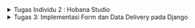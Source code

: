 <details>
<summary> Tugas Individu 2 : Hobana Studio </summary>
Nama    : Clara Aurelia Setiady  <br>
NPM     : 23036217304  <br>
Kelas   : PBP C  

## Link PWS
http://clara-aurelia-hobanastudioo.pbp.cs.ui.ac.id

## Proses Pembuatan Proyek Django
1. Membuat repository baru dengan nama `hobana-studio`.
2. Membuat folder lokal baru dan menginisiasi git dengan:  
   ```bash
    git init
    ```
3. Clone repository tersebut dengan
    ```bash
   git clone <Link repository>
    ```
4. Mengaktifkan virtual environment dengan
   ```bash
   python -m venv env
    ```
    ```bash
   env\Scripts\activate
    ```
   - Virtual Environment ini membuat lingkungan terisolasi bagi proyek Python dan memungkinkan setiap proyek memiliki versi paket dan dependensi yang berbeda-beda tanpa mempengaruhi proyek lain. Berguna untuk menghindari konflik ketika bekerja pada banyak proyek.
    
8. Mempersiapkan modul / komponen yang diperlukan (library, framework, atau package) dengan membuat berkas requirements.txt yang berisi:
    ```
    django
    gunicorn
    whitenoise
    psycopg2-binary
    requests
    urllib3
    ```
    - Django -> framework web berbasis Python untuk membangun aplikasi web dengan cepat dan efisien.
    - Gunicorn -> Green Unicorn sebagai server produksi untuk aplikasi web Python dan menangani permintaan HTTP, agar ideal untuk deployment. 
    - WhiteNoise -> memungkinkan aplikasi untuk pengelolaan file statis (Ex: CSS, JavaScript, dan gambar) secara langsung tanpa memerlukan server HTTP tambahan.
    - Psycopg2-binary -> menghubungkan aplikasi Python dengan database query SQL.
    - Requests -> memudahkan pengiriman HTTP requests (GET / POST) dengan API sederhana, untuk mengambil data dari API eksternal.
    - Urllib3 -> mendasari requests, menyediakan alat untuk bekerja dengan koneksi HTTP, mendukung koneksi persistensi, menangani request HTTP
      
9. Meng-install requirements tersebut dengan
    ```
   python -m pip install -r requirements.txt
    ```
10. Membuat proyek Django dengan
    ```
    django-admin startproject hobana_studio .
    ```
12. Konfigurasi Proyek & Menjalankan Server. Pada settings.py, tambahkan string berikut pada ALLOWED_HOSTS:
    ```
    ...
    ALLOWED_HOSTS = ["localhost", "127.0.0.1"]
    ...
    ```
    Lalu, jalankan server dengan
    ```
    python manage.py runserver
    ```     
    - Dalam konteks deployment, `ALLOWED_HOSTS` berfungsi sebagai daftar host yang diizinkan untuk mengakses aplikasi web.  Dengan menetapkan nilai di atas, akan mengizinkan akses dari host lokal, artinya hanya bisa diakses dari jaringan sendiri saja. Namun, apabila men-deploy aplikasi ke suatu server, pastikan untuk menambahkan host dari server tersebut pada `ALLOWED_HOSTS`. Kalau jaringan lokal saja, berarti nama domain dan alamat IP khususnya `localhost` dan `127.0.0.1`. (sudah dapat diakses di `http://localhost:8000`)
    - Menghentikan Server -> `Control + C`    
    - Menonaktifkan Virtual Environment -> `deactivate`
14. Tambahkan berkas `.gitignore` dengan isi
    ```
    # Django
    *.log
    *.pot
    *.pyc
    __pycache__
    db.sqlite3
    media
    
    # Backup files
    *.bak
    
    # If you are using PyCharm
    # User-specific stuff
    .idea/**/workspace.xml
    .idea/**/tasks.xml
    .idea/**/usage.statistics.xml
    .idea/**/dictionaries
    .idea/**/shelf
    
    # AWS User-specific
    .idea/**/aws.xml
    
    # Generated files
    .idea/**/contentModel.xml
    .DS_Store
    
    # Sensitive or high-churn files
    .idea/**/dataSources/
    .idea/**/dataSources.ids
    .idea/**/dataSources.local.xml
    .idea/**/sqlDataSources.xml
    .idea/**/dynamic.xml
    .idea/**/uiDesigner.xml
    .idea/**/dbnavigator.xml
    
    # Gradle
    .idea/**/gradle.xml
    .idea/**/libraries
    
    # File-based project format
    *.iws
    
    # IntelliJ
    out/
    
    # JIRA plugin
    atlassian-ide-plugin.xml
    
    # Python
    *.py[cod]
    *$py.class
    
    # Distribution / packaging
    .Python build/
    develop-eggs/
    dist/
    downloads/
    eggs/
    .eggs/
    lib/
    lib64/
    parts/
    sdist/
    var/
    wheels/
    *.egg-info/
    .installed.cfg
    *.egg
    *.manifest
    *.spec
    
    # Installer logs
    pip-log.txt
    pip-delete-this-directory.txt
    
    # Unit test / coverage reports
    htmlcov/
    .tox/
    .coverage
    .coverage.*
    .cache
    .pytest_cache/
    nosetests.xml
    coverage.xml
    *.cover
    .hypothesis/
    
    # Jupyter Notebook
    .ipynb_checkpoints
    
    # pyenv
    .python-version
    
    # celery
    celerybeat-schedule.*
    
    # SageMath parsed files
    *.sage.py
    
    # Environments
    .env
    .venv
    env/
    venv/
    ENV/
    env.bak/
    venv.bak/
    
    # mkdocs documentation
    /site
    
    # mypy
    .mypy_cache/
    
    # Sublime Text
    *.tmlanguage.cache
    *.tmPreferences.cache
    *.stTheme.cache
    *.sublime-workspace
    *.sublime-project
    
    # sftp configuration file
    sftp-config.json
    
    # Package control specific files Package
    Control.last-run
    Control.ca-list
    Control.ca-bundle
    Control.system-ca-bundle
    GitHub.sublime-settings
    
    # Visual Studio Code
    .vscode/*
    !.vscode/settings.json
    !.vscode/tasks.json
    !.vscode/launch.json
    !.vscode/extensions.json
    .history
    ```
    - Berkas ini digunakan untuk menentukan berkas-berkas dan direktori yang dapat diabaikan oleh Git. Berkas yang tercantum tidak akan dilacak / diproses oleh Git

10. Unggah ke Repository dengan 
    ```
    git add .
    git commit -m "mau push git"
    git push -u origin <main>
    ```
    - Kalau ada perubahan dari repositorynya pull terlebih dahulu `git pull origin main`

11. Membuat aplikasi bernama main dengan
    ```
    python manage.py startapp main
    ```
    - Proyek (Project) adalah keseluruhan proyek web yang kamu bangun dengan menggunakan Django. Proyek berisi berbagai aplikasi yang berfungsi secara bersama untuk menciptakan situs web atau aplikasi web yang lengkap.
    - Aplikasi (Apps) adalah unit modular yang melakukan tugas-tugas spesifik dalam suatu proyek Django. Setiap aplikasi dapat memiliki model, tampilan, template, dan URL yang terkait dengannya. Aplikasi memungkinkanmu untuk membagi fungsionalitas proyek menjadi bagian-bagian terpisah yang dapat dikelola secara independen.
    - Ex : Django Project -> 1. Django App (Forum Diskusi), 2. Django App (List of Product), 3. Django App (Shopping Cart)

13. Menambahkan aplikasi tersebut ke `INSTALLED_APPS` pada berkas `settings.py`
    ```
    INSTALLED_APPS = [
        ...,
        'main'
    ]
    ```
14. Mengimplementasikan Template Dasar
    Pada main, buat direktori templates, lalu buat berkas baru main.html yang berisi:
    ```
    <h1>Aplikasi: </h1>
    <h1>{{ aplikasi }}</h1>
    
    <h5>NPM: </h5>
    <p>{{ npm }}<p>
    <h5>Name: </h5>
    <p>{{ name }}<p>
    <h5>Class: </h5>
    <p>{{ class }}<p>
    ```
    
14. Membuat views.py
    ```python
    from django.shortcuts import render
    
    # Create your views here.
    def show_main(request):
        context = {
            'aplikasi' : 'hobana studio',
            'npm' : '2306217304',
            'name': 'Clara Aurelia Setiady',
            'class': 'PBP C'
        }
    
        return render(request, "main.html", context)
    ```

15. Mengimplementasikan Model Dasar
Isi berkas models.py dengan  atribut name, price, description
    ```python
    from django.db import models
    
    class Product(models.Model):
        product_name = models.CharField(max_length=255)
        product_price = models.IntegerField
        product_description = models.TextField
    # Create your models here.
        @property
        def is_product_expensive(self):
            return self.product_price> 100000
    ```

16. Melakukan migrasi (cara Django melacak perubahan pada model basis data), 
    ```
    python manage.py makemigrations
    ```
    ```
    python manage.py migrate
    ```
    - Tiap kali ubah model atau nambah / ubah atribut harus melakukan migrasi

18. Menghubungkan View dan Template
    Integrasikan Komponen MVT. Pada view.py tambahkan:
    ```python
    from django.shortcuts import render
    
    # Create your views here.
    def show_main(request):
        context = {
            'aplikasi' : 'hobana studio',
            'npm' : '2306217304',
            'name': 'Clara Aurelia Setiady',
            'class': 'PBP C'
        }
    
        return render(request, "main.html", context)
    
    ```
    - Request -> objek permintaan HTTP yang dikirim oleh pengguna
    - Main.html -> berkas template yang digunakan untuk me-render tampilan
    - Context -> dictionary berisi data yang akan ditampilkan 

18. Routing URL, buat berkas `urls.py` di dalam direktori main, isi dengan:
    ```python
    from django.urls import path
    from main.views import show_main
    
    app_name = 'main'
    
    urlpatterns = [
        path(' ', show_main, name='show_main'),
    ]
    ```
    - urls.py untuk mengatur rute URL yang terkait dengan aplikasi main
    - Import path untuk mendefinisikan URL
    - Fungsi show_main sebagai tampilan yang akan ditampilkan ketika URL diakses
    - app_name diberikan untuk memberikan nama unik pada pola URL dalam aplikasi

19. Routing URL Proyek, buka berkas `urls.py` dalam direktori `hobana_studio` (bukan main), import fungsi include
    ```
    ...
    from django.urls import path, include
    ...
    ```
    
    ```
    urlpatterns = [
        ...
        path('', include('main.urls')),
        ...
    ]
    ```
    - urls.py pada proyek mengatur rute URL tingkat proyek
    - Include untuk mengimpor rute URL dari aplikasi lain (konteks ini, dari aplikasi main) ke dalam berkas urls.py proyek.
    - Path ‘ ‘ akan diarahkan ke rute yang didefinisikan dalam berkas urls.py aplikasi main. (kalau path nya ‘main/’, maka perlu akses https://localhost:8000/main/)

20. Deployment Melalui PWS, akses `https://pbp.cs.ui.ac.id` ,create new project (bebas), simpan project credentials, lalu pada settings.py proyek, tambahkan URL deployment PWS pada `ALLOWED_HOSTS` dengan format `<username-sso>-<nama proyek>.pbp.cs.ui.ac.id` -> `clara-aurelia-hobanastudio.pbp.cs.ui.ac.id`
    ```
    ALLOWED_HOSTS = ["localhost", "127.0.0.1", "clara-aurelia-hobanastudio.pbp.cs.ui.ac.id"]
    ```
    Apabila ada perubahan ketikkan:
    ```
    git push pws main:master
    ```


## 2. Buatlah bagan yang berisi request client ke web aplikasi berbasis Django beserta responnya dan jelaskan pada bagan tersebut kaitan antara urls.py, views.py, models.py, dan berkas html.
![Alt text](image/bagan_django.png)
![Alt text](image/bagan.png)

- **Client Request** -> User membuat permintaan HTTP (Ex: Mengunjungi URL di browser).
- **urls.py** -> memetakan URL yang diminta ke fungsi view yang sesuai di views.py
- **views.py** -> setelah URL diidentifikasi, Django memanggil fungsi view yang relevan di views.py. View berfungsi sebagai jembatan antara data yang diperlukan dari model dan template yang akan di-render.
- **models.py** -> View dapat berinteraksi dengan model di models.py untuk mengambil / memodifikasi data dari database. Model mendefinisikan struktur data dan bagaimana data disimpan di database.
- **Template html** -> View kemudian menggunakan template HTML untuk membangun halaman yang akan dikirim kembali ke client. Template berisi HTML dan dapat menggunakan variabel yang dikirim dari view untuk menampilkan data dinamis.
- **Client Response** -> Setelah template di render, hasilnya dikirim sebagai respons HTTP kembali ke Client dan Client dapat melihat tampilannya dalam browser web

## 3. Jelaskan fungsi git dalam pengembangan perangkat lunak!
- **Melacak Perubahan Kode**  
  Git mencatat setiap perubahan yang dilakukan, memungkinkan developer untuk melihat riwayat perubahan, memeriksa versi sebelumnya, dan membandingkan perbedaan antara versi. Git juga memungkinan pengembalian kode ke versi sebelumnya dengan muda.
- **Kolaborasi Tim**   
  Git memungkinkan developer untuk membuat branch untuk mengerjakan gitur / perbaikan baru secara terpisah. Setelah selesai, cabang dapat digabungkan (merge) kembali dengan kode utama.
- **Peningkatan Proses Pengembangan**   
  Git sering digunakan dalam pipeline Continuous Integration/Continuous Deployment (CI/CD) untuk otomatisasi build, pengujian, dan penyebaran kode. Ini meningkatkan efisiensi dan kecepatan pengembangan perangkat lunak.
- **Kolaborasi Terdistribusi**   
  Git adalah sistem terdistribusi, artinya setiap developer memiliki salinan lengkap dari seluruh riwayat proyek di repositori lokal mereka. Ini memungkinkan pengembang untuk bekerja secara offline dan sinkronisasi dengan repositori pusat saat mereka online.

## 4. Menurut Anda, dari semua framework yang ada, mengapa framework Django dijadikan permulaan pembelajaran pengembangan perangkat lunak?
- **Desain yang Terstruktur**   
  Django menyediakan berbagai fitur built-in (autentikasi, manajemen pengguna, dan admin panel) sehingga membantu pemula untuk fokus pada pengembangan fungsionalitas aplikasi.
- **Dokumentasi dan Komunitas yang Kuat**  
  Dokumentasi Django mencakup panduan, tutorial, dan referensi API yang membantu pemula memahami framework. Komunitas Django juga dapat dibilang besar dan aktif, sehingga banyak sumber daya tambahan untuk pembelajaran.
- **Efektif dan Efisien**  
  Django mudah diinstall dan sangat mudah untuk memulai aplikasi / proyek baru. Selain itu, Django memungkinkan pengembangan yang cepat berkat fitur-fitur seperti built-in autentikasi maupun ORM yang memudahkan interaksi dengan database. Django juga dirancang untuk berbagai skala, dari aplikasi kecil hingga proyek besar dan kompleks.
- **Penggunaan Python**  
  Bahasa pemrograman ini memiliki sintaks yang sederhana dan mudah dipahami, serta berguna untuk digunakan dalam berbagai bidang. Selain itu, Python memiliki ekosistem yang kaya dengan berbagai libraries dan tools yang dapat digunakan bersama Django.

## 5. Mengapa model pada Django disebut sebagai ORM?
- Model pada Django disebut sebagai ORM (Object-Relational Mapping) karena mereka merupakan bagian dari sistem ORM yang menghubungkan objek dalam kode Python dengan data yang disimpan dalam basis data relasional. ORM adalah teknik dalam pemrograman yang memungkinkan developer untuk berinteraksi dengan basis data menggunakan objek dan metode dalam bahasa pemrograman, alih-alih menggunakan SQL langsung.
</details>

<details>
<summary>Tugas 3: Implementasi Form dan Data Delivery pada Django</summary>
Nama    : Clara Aurelia Setiady  <br>
NPM     : 23036217304  <br>
Kelas   : PBP C  

## Proses Implementasi 
1. Implementasi Skeleton sebagai Kerangka Views
- Buat direktori `templates` pada direktori utama dan buat berkas HTML baru bernama `base.html`. Berkas ini berfungsi sebagai template dasar yang dapat digunakan sebagai kerangka umum untuk halaman web lainnya di dalam proyek.
    ```
        {% load static %}
    <!DOCTYPE html>
    <html lang="en">
    <head>
        <meta charset="UTF-8" />
        <meta name="viewport" content="width=device-width, initial-scale=1.0" />
        {% block meta %} {% endblock meta %}
    </head>

    <body>
        {% block content %} {% endblock content %}
    </body>
    </html>
    ```
    - Template tags `{% ... %}` berfungsi untuk memuat data secara dinamis dari Django ke HTML. Pada contoh di atas, tag tersebut di Django digunakan untuk mendefinisikan area dalam template yang dapat diganti oleh template turunan. Template turunan akan me-extend template dasar (pada contoh ini base.html) dan mengganti konten di dalam block ini sesuai kebutuhan.
- Lalu buka `settings.py` pada direktori `hobana_studio` dan tambahkan di bagian variabel `TEMPLATES`, agar berkas base.html terdekteksi sebagai berkas template
    ```
    ...
    TEMPLATES = [
        {
            'BACKEND': 'django.template.backends.django.DjangoTemplates',
            'DIRS': [BASE_DIR / 'templates'], # Tambahkan konten baris ini
            'APP_DIRS': True,
            ...
        }
    ]
    ...
    ```
    - Pastikan APP_DIRS bernilai True
- Ubah kode main.htl di subdirektori main/templates/ dengan
    ```
     {% extends 'base.html' %}
    {% block content %}
    <h1>Mental Health Tracker</h1>

    <h5>NPM: </h5>
    <p>{{ npm }}<p>

    <h5>Name:</h5>
    <p>{{ name }}</p>

    <h5>Class:</h5>
    <p>{{ class }}</p>
    {% endblock content %}
    ```
2. Ubah Primary Key dari Integer ke UUID
    - Secara default, ID dari setiap objek model yang akan dibuat menggunakan tipe data integer yang incremental (start dari 1). Hal ini tidak aman karena bisa menjadi salah satu celah keamanan aplikasi Django
    - Untuk best practice harus ada perubahan di berkas models.py di subdirektori `main/`
    ```
    import uuid
    from django.db import models

    class Product(models.Model):
        id = models.UUIDField(primary_key = True, default=uuid.uuid4, editable=False)
        product_name = models.CharField(max_length=255)
        product_price = models.IntegerField
        product_description = models.TextField
    # Create your models here.
        @property
        def is_product_expensive(self):
            return self.product_price> 100000
    ```
    - Jangan lupa migrasi model karena ada perubahan dengan
    ```
    python manage.py makemigrations
    python manage.py migrate
    ```
3. Membuat form input data dan menampilkan data pada html
- Buat berkas baru pada direktori `main` dengan nama `forms.py` untuk membuat struktur form yang dapat menerima product baru. Lalu tambahkan kode berikut
```
from django.forms import ModelForm
from main.models import ProductEntry

class ProductEntryForm(ModelForm):
    class Meta:
        model = ProductEntry
        fields = ["product_name", "product_price", "product_description"]
```
    - `model = ProductEntry` untuk menunjukkan model yang akan digunakan untuk form, isi dari form akan disimpan dalam objek ProductEntry
    - `fields = ["product_name", "product_price", "product_description"]` untuk menunjukkan field dari model `ProductEntry` yang digunakan untuk form
- Buka berkas `views.py` pada direktori `main` dan tambahkan import berikut
```
from django.shortcuts import render, redirect   # Tambahkan import redirect di baris ini
from main.forms import ProductEntryForm
from main.models import ProductEntry
```
- Di `views.py` ini tambahkan untuk menghasilkan form yang dapat menambahkan data Product Entry secara otomatis ketika data disubmit dari form:
```
def create_product_entry(request):
    form = ProductEntryForm(request.POST or None)

    if form.is_valid() and request.method == "POST":
        form.save()
        return redirect('main:show_main')

    context = {'form': form}
    return render(request, "create_product_entry.html", context)
```
        - `form = ProductEntryForm(request.POST or None)` untuk membuat ProductEntryForm baru dengan memasukkan QueryDict berdasarkan input dari user pada `request.POST`.
        - `form.is_valid()` untuk memvalidasi isi input dari form tersebut
        - `form.save()` untuk membuat dan menyimpan data dari form
        - `return redirect ('main:show_main)` untuk melakukan redirect ke fungsi `show_main` pada views aplikasi `main` setelah data form berhasil disimpan
    - Ubah fungsi `show_main` yang udah ada di berkas views.py
    ```
    def show_main(request):
    product_entries = ProductEntry.objects.all()

    context = {
        'name': 'Clara Aurelia Setiady',
        'class': 'PBP C',
        'npm': '2306217304',
        'product_entries': product_entries
    }

    return render(request, "main.html", context)
    ```
        - `ProductEntry.objects.all() untuk mengambil seluruh objek ProductEntry yang tersimpan pada database
- Buka `urls.py` yang ada pada direktori `main` dan import fungsi `create_product_entry`
```
from main.views import show_main, product_mood_entry
```
- Tambahkan path URL ke variabel `urlpatterns` pada `urls.py` di `main`
```
urlpatterns = [
   ...
   path('create-product-entry', create_product_entry, name='create_product_entry'),
]
```
- Buat berkas HTML baru dengan nama `create_product_entry.html` pada direktori `main/templates`. Isi dengan kode
```
{% extends 'base.html' %} 
{% block content %}
<h1>Add New Product Entry</h1>

<form method="POST">
  {% csrf_token %}
  <table>
    {{ form.as_table }}
    <tr>
      <td></td>
      <td>
        <input type="submit" value="Add Product Entry" />
      </td>
    </tr>
  </table>
</form>

{% endblock %}
```
    - `<form method="POST>` untuk menandakan block untuk form dengan metode POST
    - `{% csrf_token %} adalah token yang berfungsi sebagai security dan di generate secara otomatis oleh Django untuk mencegah serangan berbahaya
    - `{{ form.as_table }} adalah template tag yang digunakan untuk menampilkan fields form yang sudah dibuat di `forms.py` sebagai table
    - `<input type="submit" value = "Add Product Entry"/>` digunakan sebagai tombol submit untuk mengirimkan request ke view `create_product_entry(request)'
- Buka `main.html` dan untuk menampilkan data mood dalam bentuk tabel serta tombol "Add New Product Entry" yang akan redirect ke halaman form dengan menambahkan kode berikut ke dalam `{% block content %}`
```
...
{% if not product_entries %}
<p>Belum ada data produk pada mental health tracker.</p>
{% else %}
<table>
  <tr>
    <th>Mood Name</th>
    <th>Time</th>
    <th>Feeling</th>
    <th>Mood Intensity</th>
  </tr>

  {% comment %} Berikut cara memperlihatkan data mood di bawah baris ini 
  {% endcomment %} 
  {% for mood_entry in mood_entries %}
  <tr>
    <td>{{mood_entry.mood}}</td>
    <td>{{mood_entry.time}}</td>
    <td>{{mood_entry.feelings}}</td>
    <td>{{mood_entry.mood_intensity}}</td>
  </tr>
  {% endfor %}
</table>
{% endif %}

<br />

<a href="{% url 'main:create_mood_entry' %}">
  <button>Add New Mood Entry</button>
</a>
{% endblock content %}
```
- Coba jalankan 'http://localhost:8000/'

3. Mengembalikan Data dalam Bentuk XML
- Buka 'views.py' pada direktori 'main' dan tambahkan import
'''
from django.http import HttpResponse
from django.core import serializers
'''
- Setelah itu, buat fungsi baru yang menerima paramter request
'''
def show_xml(request):
    data = ProductEntry.objects.all()
'''
- Tambah return function berupa 'HttpResponse' yang berisi parameter data hasil query yang sudah diserialisasi menjadi XML dan parameter 'content_type="application/xml"'
'''
def show_xml(request):
    data = MoodEntry.objects.all()
    return HttpResponse(serializers.serialize("xml", data), content_type="application/xml")
'''
    - serializers -> untuk translate objek model menjadi format lain (contohnya XML)
- Buka 'urls.py' pada direktori 'main' dan import fungsi barusan
'''
from main.views import show_main, create_mood_entry, show_xml
'''

4. Mengembalikan Data dalam Bentuk JSON
- Pada 'views.py' direktori 'main' buat sebuah fungsi baru dengan variabel di dalamnya yang menyimpan hasil query dari seluruh data yang ada pada ProoductEntry dan tmabahin return function
'''
def show_json(request):
    data = MoodEntry.objects.all()
    return HttpResponse(serializers.serialize("json", data), content_type="application/json")
'''
- Import fungsi barusan ke 'urls.py'
'''
from main.views import show_main, create_mood_entry, show_xml, show_json
'''

- Tambahkan juga ke urlpattern
'''
path('json/', show_json, name='show_json'),
'''
- Bisa dicek dengan 'http://localhost:8000/json/'

5. Mengembalikan Data Berdasarkan ID dalam bentuk XML dan JSON
- Pada 'views.py' di direktori 'main' buat dua fungsi baru yang menerima parameter 'request' dan 'id', buat variabel terlebih dahulu
'''
data = ProductEntry.objects.filter(pk=id)

def show_xml_by_id(request, id):
    data = ProductEntry.objects.filter(pk=id)
    return HttpResponse(serializers.serialize("xml", data), content_type="application/xml")

def show_json_by_id(request, id):
    data = ProductEntry.objects.filter(pk=id)
    return HttpResponse(serializers.serialize("json", data), content_type="application/json")
'''
- Setelah itu import fungsi pada 'urls.py' dan tambahkan path url nya pada urlpatterns
'''
from main.views import show_main, create_mood_entry, show_xml, show_json, show_xml_by_id, show_json_by_id
'''
'''
path('xml/<str:id>/', show_xml_by_id, name='show_xml_by_id'),
path('json/<str:id>/', show_json_by_id, name='show_json_by_id'),
'''

6. Penggunaan postman
- Jalankan server, lalu buat reuest baru dengan method 'GET'
- Melakukan Push ke PWS secara otomatis dengan
'''
name: Push to PWS

on:
  push:
    branches: [ main ]
    paths-ignore:
        - '**.md'
  pull_request:
    branches: [ main ]
    paths-ignore:
        - '**.md'

jobs:
  build-and-push:
    runs-on: ubuntu-latest

    steps:
    - name: Checkout code
      uses: actions/checkout@v2
      with:
        fetch-depth: 0

    - name: Set up Git
      run: |
        git config --global user.name 'github-actions[bot]'
        git config --global user.email 'github-actions[bot]@users.noreply.github.com'

    - name: Check PWS remote, pull, merge, and push
      env:
        PWS_URL: ${{ secrets.PWS_URL }}
      run: |
          # Check if master branch exists locally
          if ! git show-ref --verify --quiet refs/heads/master; then
            echo "Creating master branch"
            git branch master
          fi
          
          # Switch to master branch
          git checkout master

          # Push to master branch and capture the output
          push_output=$(git push $PWS_URL main:master 2>&1)
          if [[ $? -ne 0 ]]; then
            echo "Push failed with output: $push_output"
            echo "Error: Unable to push changes. Please check the error message above and resolve any conflicts manually."
            exit 1
          fi
          echo "Push successful with output: $push_output"
'''

## 2. Jelaskan mengapa kita memerlukan data delivery dalam pengimplementasian sebuah platform?
Data delivery penting untuk memastikan bahwa data yang dihasilkan, dikumpulkan, dan diproses oleh platform dapat diakses dan digunakan oleh berbagai pihak yang memerlukannya
- **Aksesibilitas dan Ketersediaan**   
  Memastikan data dapat diakses oleh pengguna yang membutuhkannya. Tanpa data delivery, pengguna mungkin tidak bisa mendapatkan data dengan cepat dan efisien
- **Integrasi Antarsistem**
  Data Delivery penting dalam pertukaran data antara sistem yang berbeda, seperti API, layanan web, atau database, sehingga setiap bagian dari ekosistem platform bisa saling berkomunikasi
- **Optimasi Kinerja dan Efisiensi**
  Data Delivery memastikan bahwa data ditransfer dengan cepat dan tanpa hambatan, sehingga platform dapat berjalan dengan baik dan lancar

## 3. Menurutmu, mana yang lebih baik antara XML dan JSON? Mengapa JSON lebih populer dibandingkan XML?
Menurut saya, XML dan JSON masing-masing memiliki kelebihan masing-masing. Meskipun begitu, JSON lebih populer dan dianggap lebih baik dikarenakan kesederhanaan dan keringkasannya. Berikut beberapa alasan tambahan yang mendukung pernyataan sebelumnya:
- **Lebih Cepat dan Efisien**   
  JSON lebih ringan dan pengiriman datanya lebih efisien jika dibandingkan dengan XML. Ukurannya yang lebih kecil membuat waktu pengirimannya lebih cepat dan penggunaan bandwidthnya lebih
- **Penggunaan dalam API dan Web Services**
  Banyak layanan API modern menggunakan JSON sebagai format default untuk komunikasi data
- **Parsing yang Lebih Mudah**
  JSON lebih cepat untuk diparse, terutama karena dukungannya yang menjadi bawaan di banyak bahasa pemrograman (JavaScript, Python, Ruby, dll)

## 4. Jelaskan fungsi dari method is_valid() pada form Django dan mengapa kita membutuhkan method tersebut?
  Method is_valid() pada form Django berfungsi untuk melakukan validasi data yang dimasukkan oleh pengguna melalui form. Method ini memastikan bahwa data yang diterima sesuai dengan aturan validasi yang telah didefinisikan dalam form tersebut.
  
  Alur Penggunaan:
  - Data Input: Pengguna mengirimkan data ke form (misalnya melalui formulir HTML).
  - Inisialisasi Form: Django membuat objek form dan mengisi data dari request POST ke form tersebut.
  - Validasi Data: is_valid() dijalankan untuk memeriksa apakah data yang diisi valid.
    - Jika valid, data bersih dapat diakses melalui form.cleaned_data dan dapat disimpan atau diproses lebih lanjut.
    - Jika tidak valid, error message dapat diambil dari form.errors dan ditampilkan kembali kepada pengguna.

## 5. Mengapa kita membutuhkan csrf_token saat membuat form di Django? Apa yang dapat terjadi jika kita tidak menambahkan csrf_token pada form Django? Bagaimana hal tersebut dapat dimanfaatkan oleh penyerang?
  'crsf_token' berguna untuk melindungi aplikasi dari serangan CSRF (Cross-Site Request Forgery). CSRF adalah jenis serangan di mana penyerang mencoba mengelabui pengguna yang telah diautentikasi untuk melakukan aksi yang tidak sah di situs web
</details>


